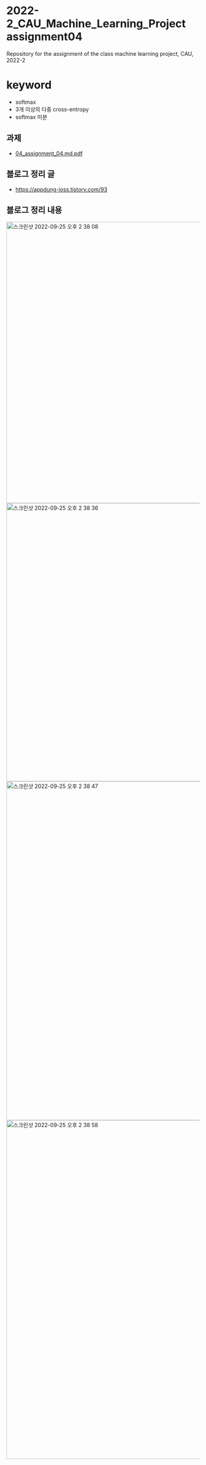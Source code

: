 # 2022-2_CAU_Machine_Learning_Project assignment04
Repository for the assignment of the class machine learning project, CAU, 2022-2 
 
# keyword
- softmax  
- 3개 이상의 다중 cross-entropy 
- softmax 미분

## 과제 
- [04_assignment_04.md.pdf](https://github.com/caumannerman/2022-2_CAU_Machine_Learning_Project/files/9640100/04_assignment_04.md.pdf)
## 블로그 정리 글 
- https://appdung-ioss.tistory.com/93

## 블로그 정리 내용 

<img width="734" alt="스크린샷 2022-09-25 오후 2 38 08" src="https://user-images.githubusercontent.com/75043852/192129984-32f684ee-9db3-44e8-a5c3-f7786c3aa33f.png">
<img width="726" alt="스크린샷 2022-09-25 오후 2 38 36" src="https://user-images.githubusercontent.com/75043852/192129995-a2d35294-2704-4992-adb7-71c37d83c9e0.png">
<img width="884" alt="스크린샷 2022-09-25 오후 2 38 47" src="https://user-images.githubusercontent.com/75043852/192130004-43b2add4-f81f-4ae9-af73-66ce2c8fcfdc.png">
<img width="884" alt="스크린샷 2022-09-25 오후 2 38 58" src="https://user-images.githubusercontent.com/75043852/192130008-fc998d85-f01c-4115-8a8f-cfb697219595.png">
